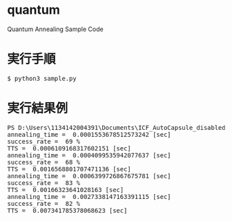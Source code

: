 # quantum
Quantum Annealing Sample Code

# 実行手順
<pre>
$ python3 sample.py
</pre>

# 実行結果例
<pre>
PS D:\Users\1134142004391\Documents\ICF_AutoCapsule_disabled\work\quantum\anneal> python .\sample.py
annealing_time =  0.0001553678512573242 [sec]
success_rate =  69 %
TTS =  0.0006109168317602151 [sec]
annealing_time =  0.0004099535942077637 [sec]
success_rate =  68 %
TTS =  0.0016568801707471136 [sec]
annealing_time =  0.0006399726867675781 [sec]
success_rate =  83 %
TTS =  0.00166323641028163 [sec]
annealing_time =  0.0027338147163391115 [sec]
success_rate =  82 %
TTS =  0.007341785378068623 [sec]
</pre>
